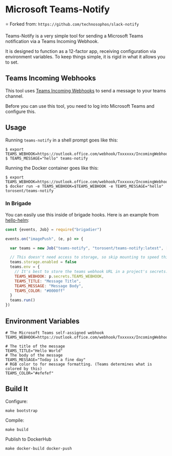 # Microsoft Teams-Notify

:star: Forked from: `https://github.com/technosophos/slack-notify`

Teams-Notify is a very simple tool for sending a Microsoft Teams notification via a
Teams Incoming Webhook.

It is designed to function as a 12-factor app, receiving configuration via
environment variables. To keep things simple, it is rigid in what it allows you
to set. 

## Teams Incoming Webhooks

This tool uses [Teams Incoming Webhooks](https://docs.microsoft.com/en-us/microsoftteams/platform/concepts/connectors)
to send a message to your teams channel.

Before you can use this tool, you need to log into Microsoft Teams and configure
this.

## Usage

Running `teams-notify` in a shell prompt goes like this:

```console
$ export TEAMS_WEBHOOK=https://outlook.office.com/webhook/Txxxxxx/IncomingWebhook/Bxxxxxx/xxxxxxxx
$ TEAMS_MESSAGE="hello" teams-notify
```

Running the Docker container goes like this:

```console
$ export TEAMS_WEBHOOK=https://outlook.office.com/webhook/Txxxxxx/IncomingWebhook/Bxxxxxx/xxxxxxxx
$ docker run -e TEAMS_WEBHOOK=$TEAMS_WEBHOOK -e TEAMS_MESSAGE="hello" torosent/teams-notify
```

### In Brigade

You can easily use this inside of brigade hooks. Here is an example from
[hello-helm](https://github.com/technosophos/hello-helm):


```javascript
const {events, Job} = require("brigadier")

events.on("imagePush", (e, p) => {

  var teams = new Job("teams-notify", "torosent/teams-notify:latest", ["/teams-notify"])

  // This doesn't need access to storage, so skip mounting to speed things up.
  teams.storage.enabled = false
  teams.env = {
    // It's best to store the teams webhook URL in a project's secrets.
    TEAMS_WEBHOOK: p.secrets.TEAMS_WEBHOOK,
    TEAMS_TITLE: "Message Title",
    TEAMS_MESSAGE: "Message Body",
    TEAMS_COLOR: "#0000ff"
  }
  teams.run()
})
```



## Environment Variables

```shell
# The Microsoft Teams self-assigned webhook
TEAMS_WEBHOOK=https://outlook.office.com/webhook/Txxxxxx/IncomingWebhook/Bxxxxxx/xxxxxxxx

# The title of the message
TEAMS_TITLE="Hello World"
# The body of the message
TEAMS_MESSAGE="Today is a fine day"
# RGB color to for message formatting. (Teams determines what is colored by this)
TEAMS_COLOR="#efefef"
```

## Build It

Configure:

```
make bootstrap
```

Compile:

```
make build
```

Publish to DockerHub

```
make docker-build docker-push
```
